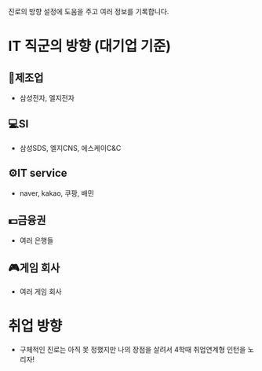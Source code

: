 진로의 방향 설정에 도움을 주고 여러 정보를 기록합니다.
# IT 직군의 방향 (대기업 기준)
## 📱제조업
- 삼성전자, 엘지전자

## 💻SI
- 삼성SDS, 엘지CNS, 에스케이C&C

## ⚙️IT service
- naver, kakao, 쿠팡, 배민

## 💵금융권
- 여러 은행들

## 🎮게임 회사
- 여러 게임 회사

# 취업 방향
- 구체적인 진로는 아직 못 정했지만 나의 장점을 살려서 4학때 취업연계형 인턴을 노리자!
